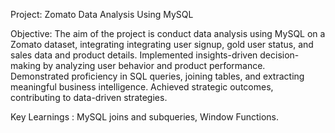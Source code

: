  Project: Zomato Data Analysis Using MySQL 
 
 Objective: The aim of the project is conduct data analysis using MySQL on a Zomato 
dataset, integrating integrating user signup, gold user status, and sales data and product
details. Implemented insights-driven decision-making by analyzing user behavior and product 
performance. Demonstrated proficiency in SQL queries, joining tables, and extracting 
meaningful business intelligence. Achieved strategic outcomes, contributing to data-driven 
strategies. 

Key Learnings : MySQL joins and subqueries, Window Functions. 
